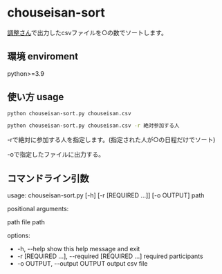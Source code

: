 # chouseisan-sort

[調整さん](https://chouseisan.com/)で出力したcsvファイルを○の数でソートします。

## 環境 enviroment

python>=3.9

## 使い方 usage

```bash
python chouseisan-sort.py chouseisan.csv
```

```bash
python chouseisan-sort.py chouseisan.csv -r 絶対参加する人
```
-rで絶対に参加する人を指定します。(指定された人が○の日程だけでソート)

-oで指定したファイルに出力する。

## コマンドライン引数

usage: chouseisan-sort.py [-h] [-r [REQUIRED ...]] [-o OUTPUT] path

positional arguments:

  path                  file path

options:

  *  -h, --help            show this help message and exit
  *  -r [REQUIRED ...], --required [REQUIRED ...]
                        required participants
  *  -o OUTPUT, --output OUTPUT
                        output csv file


